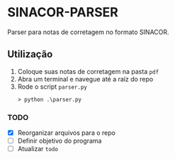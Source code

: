 # SINACOR-PARSER
Parser para notas de corretagem no formato SINACOR. 

## Utilização

1. Coloque suas notas de corretagem na pasta `pdf`
2. Abra um terminal e navegue até a raíz do repo
3. Rode o script `parser.py`
    ```
    > python .\parser.py
    ```

### TODO
- [x] Reorganizar arquivos para o repo
- [ ] Definir objetivo do programa
- [ ] Atualizar `todo`
